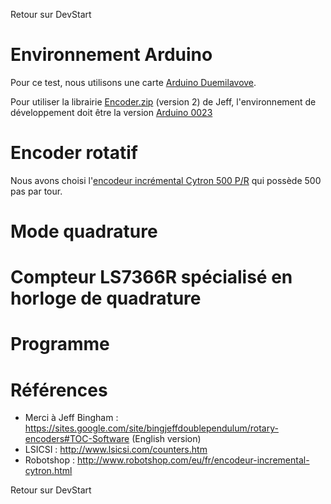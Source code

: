 Retour sur DevStart

# Environnement Arduino #
Pour ce test, nous utilisons une carte [Arduino Duemilavove](http://arduino.cc/en/Main/arduinoBoardDuemilanove).

Pour utiliser la librairie [Encoder.zip](https://sites.google.com/site/bingjeffdoublependulum/rotary-encoders/Encoder.zip?attredirects=0&d=1) (version 2) de Jeff, l'environnement de développement doit être la version [Arduino 0023](http://arduino.cc/en/Main/OldSoftwareReleases)

# Encoder rotatif #
Nous avons choisi l'[encodeur incrémental Cytron 500 P/R](http://www.robotshop.com/eu/fr/encodeur-incremental-cytron.html) qui possède 500 pas par tour.



# Mode quadrature #

# Compteur LS7366R spécialisé en horloge de quadrature #



# Programme #




# Références #
  * Merci à Jeff Bingham : https://sites.google.com/site/bingjeffdoublependulum/rotary-encoders#TOC-Software (English version)
  * LSICSI : http://www.lsicsi.com/counters.htm
  * Robotshop : http://www.robotshop.com/eu/fr/encodeur-incremental-cytron.html

Retour sur DevStart